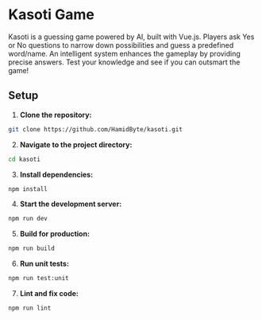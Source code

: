 # Kasoti Game

Kasoti is a guessing game powered by AI, built with Vue.js. Players ask Yes or No questions to narrow down possibilities and guess a predefined word/name. An intelligent system enhances the gameplay by providing precise answers. Test your knowledge and see if you can outsmart the game!

## Setup

1. **Clone the repository:**

```sh
git clone https://github.com/HamidByte/kasoti.git
```

2. **Navigate to the project directory:**

```sh
cd kasoti
```

3. **Install dependencies:**

```sh
npm install
```

4. **Start the development server:**

```sh
npm run dev
```

5. **Build for production:**

```sh
npm run build
```

6. **Run unit tests:**

```sh
npm run test:unit
```

7. **Lint and fix code:**

```sh
npm run lint
```
